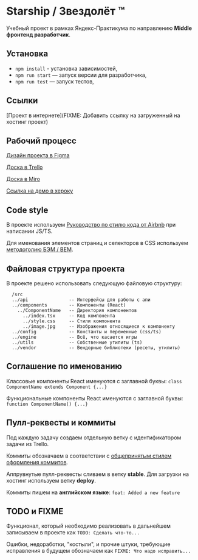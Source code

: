 # Starship / Звездолёт ™
Учебный проект в рамках Яндекс-Практикума по направлению **Middle фронтенд разработчик**.

## Установка
- `npm install` - установка зависимостей,
- `npm run start` — запуск версии для разработчика,
- `npm run test` — запуск тестов,

## Ссылки
[Проект в интернете](FIXME: Добавить ссылку на загруженный на хостинг проект)

## Рабочий процесс
[Дизайн проекта в Figma](https://www.figma.com/file/nnxIiyjZvQ0bFcGyPITG2J/%D0%98%D0%93%D0%A0%D0%90?node-id=6%3A40)

[Доска в Trello](https://trello.com/b/NZxdMp0x/%D0%B8%D0%B3%D1%80%D0%B0)

[Доска в Miro](https://miro.com/app/board/uXjVOOg1bsg=/)

[Ссылка на демо в хероку](https://my-game1222.herokuapp.com/)


## Code style
В проекте используем [Руководство по стилю кода от Airbnb](https://leonidlebedev.github.io/javascript-airbnb/) при написании JS/TS.

Для именования элементов страниц и селекторов в CSS используем [методоголию БЭМ / BEM](https://yoksel.github.io/easy-markup/bem-rules/).

## Файловая структура проекта
В проекте решено использовать следующую файловую структуру:

```
  /src
  ../api               -- Интерфейсы для работы с апи
  ../components        -- Компоненты (React)
    ../ComponentName   -- Директория компонентов
      ../index.tsx     -- Код компонента
      ../style.css     -- Стили компонента
      ../image.jpg     -- Изображения относящиеся к компоненту
  ../config            -- Константы и переменные (css/ts)
  ../engine            -- Всё, что касается игры
  ../utils             -- Собственные утилиты (ts)
  ../vendor            -- Вендорные библиотеки (ресеты, утилиты)
```

## Соглашение по именованию
Классовые компоненты React именуются с заглавной буквы: `class ComponentName extends Component {...}`

Функциональные компоненты React именуются с заглавной буквы: `function ComponentName() {...}`

## Пулл-реквесты и коммиты
Под каждую задачу создаем отдельную ветку с идентификатором задачи из Trello.

Коммиты обозначаем в соответствии с [общепринятым стилем оформления коммитов](https://gist.github.com/Voloshin-Sergei/ffbec67c6d9fcb32b0df014ababba0e9).

Аппрувнутые пулл-реквесты сливаем в ветку **stable**. Для загрузки на хостинг используем ветку **deploy**.

Коммиты пишем на **английском языке**: `feat: Added a new feature`

## TODO и FIXME
Функционал, который необходимо реализовать в дальнейшем записываем в проекте как `TODO: Сделать что-то...`

Ошибки, недоработки, "костыли", и прочие штуки, требующие исправления в будущем обозначаем как `FIXME: Что надо исправить...`
